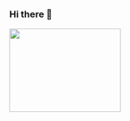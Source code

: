 ### Hi there 👋
<a href="URL_REDIRECT" target="blank"><img align="center" src="https://images.pexels.com/photos/3573351/pexels-photo-3573351.png?auto=compress&cs=tinysrgb&w=1260&h=750&dpr=1" height="150" width="200" /></a>
<!--
**VedzKun/VedzKun** is a ✨ _special_ ✨ repository because its `README.md` (this file) appears on your GitHub profile.

Here are some ideas to get you started:

- 🔭 I’m currently working on ...
- 🌱 I’m currently learning ...
- 👯 I’m looking to collaborate on ...
- 🤔 I’m looking for help with ...
- 💬 Ask me about ...
- 📫 How to reach me: ...
- 😄 Pronouns: ...
- ⚡ Fun fact: ...
-->
